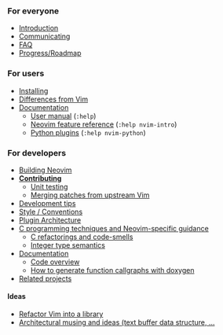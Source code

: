 ### For everyone

- [Introduction](Introduction)
- [Communicating](Communicating)
- [FAQ](FAQ)
- [Progress/Roadmap](Progress)

### For users

- [Installing](Installing)
- [Differences from Vim](Differences-from-vim)
- [Documentation](http://neovim.org/doc/)
     - [User manual](http://neovim.org/doc/user/) (`:help`)
     - [Neovim feature reference](http://neovim.org/doc/user/nvim_intro.html) (`:help nvim-intro`)
     - [Python plugins](http://neovim.org/doc/user/nvim_python.html) (`:help nvim-python`)

### For developers

- [Building Neovim](Building-Neovim)
- **[Contributing](Contributing)**
    - [Unit testing](Unit-testing)
    - [Merging patches from upstream Vim](Merging-patches-from-upstream-vim)
- [Development tips](Development-tips)
- [Style / Conventions](http://neovim.org/develop/style-guide.xml)
- [Plugin Architecture](https://github.com/neovim/neovim/wiki/Plugin-UI-architecture)
- [C programming techniques and Neovim-specific guidance](C-programming)
    - [C refactorings and code-smells](C-Refactorings-and-Code-Smells-Catalog)
    - [Integer type semantics](Integer-types-refactoring-guidelines)
- [Documentation](http://neovim.org/doc/)
    - [Code overview](Code-overview)
    - [How to generate function callgraphs with doxygen](Generate-callgraphs-with-Doxygen)
- [Related projects](Related-projects)

#### Ideas

- [Refactor Vim into a library](Refactor-vim-into-a-library)
- [Architectural musing and ideas (text buffer data structure, ...](Architectural-musing-and-ideas)
